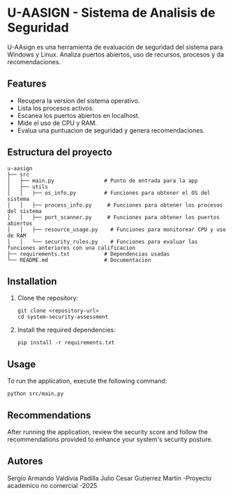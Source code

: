 # U-AASIGN - Sistema de Analisis de Seguridad

U-AAsign es una herramienta de evaluación de seguridad del sistema para Windows y Linux. Analiza puertos abiertos, uso de recursos, procesos y da recomendaciones.


## Features

- Recupera la version del sistema operativo.
- Lista los procesos activos.
- Escanea los puertos abiertos en localhost.
- Mide el uso de CPU y RAM.
- Evalua una puntuacion de seguridad y genera recomendaciones.

## Estructura del proyecto

```
u-aasign
├── src
│   ├── main.py                # Punto de entrada para la app
│   ├── utils
│   │   ├── os_info.py         # Funciones para obtener el OS del sistema
│   │   ├── process_info.py     # Funciones para obtener los procesos del sistema
│   │   ├── port_scanner.py     # Funciones para obtener los puertos abiertos 
│   │   ├── resource_usage.py    # Funciones para monitorear CPU y uso de RAM 
│   │   └── security_rules.py    # Funciones para evaluar las funciones anteriores con una calificacion
├── requirements.txt           # Dependencias usadas
└── README.md                  # Documentacion
```

## Installation

1. Clone the repository:
   ```
   git clone <repository-url>
   cd system-security-assessment
   ```

2. Install the required dependencies:
   ```
   pip install -r requirements.txt
   ```

## Usage

To run the application, execute the following command:
```
python src/main.py
```

## Recommendations

After running the application, review the security score and follow the recommendations provided to enhance your system's security posture.

## Autores
Sergio Armando Valdivia Padilla
Julio Cesar Gutierrez Martin
-Proyecto academico no comercial -2025